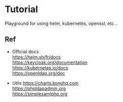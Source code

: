 # Tutorial

Playground for using helm, kubernetes, openssl, etc... 


Ref
---
- Official docs  
https://helm.sh/fr/docs   
https://keycloak.org/documentation   
https://kubernetes.io/docs  
https://openldap.org/doc  

- Utils
https://charts.konghq.com  
https://phpldapadmin.org  
https://simplesamlphp.org  
